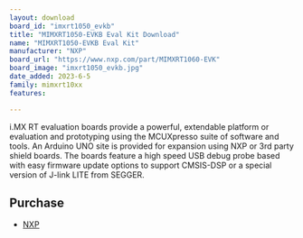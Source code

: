 ```yaml
---
layout: download
board_id: "imxrt1050_evkb"
title: "MIMXRT1050-EVKB Eval Kit Download"
name: "MIMXRT1050-EVKB Eval Kit"
manufacturer: "NXP"
board_url: "https://www.nxp.com/part/MIMXRT1060-EVK"
board_image: "imxrt1050_evkb.jpg"
date_added: 2023-6-5
family: mimxrt10xx
features:

---
```

i.MX RT evaluation boards provide a powerful, extendable platform or evaluation and prototyping using the MCUXpresso suite of software and tools. An Arduino UNO site is provided for expansion using NXP or 3rd party shield boards. The boards feature a high speed USB debug probe based with easy firmware update options to support CMSIS-DSP or a special version of J-link LITE from SEGGER.

## Purchase
* [NXP](https://www.nxp.com/part/MIMXRT1060-EVKB)
